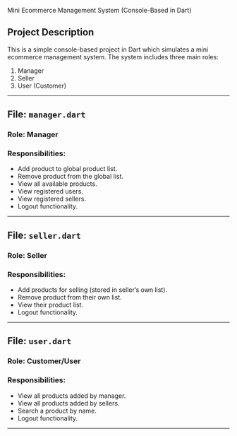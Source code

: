 Mini Ecommerce Management System (Console-Based in Dart)

## Project Description

This is a simple console-based project in Dart which simulates a mini ecommerce management system. The system includes three main roles:

1. Manager
2. Seller
3. User (Customer)

-------------------------------------------------------

## File: `manager.dart`

### Role: Manager

### Responsibilities:

* Add product to global product list.
* Remove product from the global list.
* View all available products.
* View registered users.
* View registered sellers.
* Logout functionality.

--------------------------------------------------------

## File: `seller.dart`

### Role: Seller

### Responsibilities:

* Add products for selling (stored in seller’s own list).
* Remove product from their own list.
* View their product list.
* Logout functionality.

------------------------------------------------------

## File: `user.dart`

### Role: Customer/User

### Responsibilities:

* View all products added by manager.
* View all products added by sellers.
* Search a product by name.
* Logout functionality.

-----------------------------------------------------

